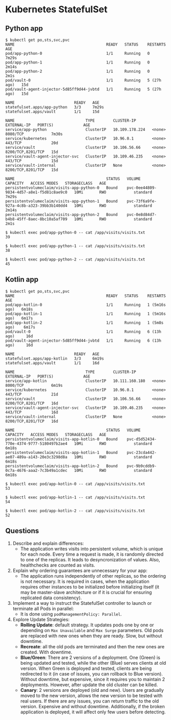 # Kubernetes StatefulSet

## Python app

```shell
$ kubectl get po,sts,svc,pvc
NAME                                        READY   STATUS    RESTARTS      AGE
pod/app-python-0                            1/1     Running   0             7m29s
pod/app-python-1                            1/1     Running   0             2m14s
pod/app-python-2                            1/1     Running   0             2m1s
pod/vault-0                                 1/1     Running   5 (27h ago)   15d
pod/vault-agent-injector-5d85ff9d44-jvbtd   1/1     Running   5 (27h ago)   15d

NAME                          READY   AGE
statefulset.apps/app-python   3/3     7m29s
statefulset.apps/vault        1/1     15d

NAME                               TYPE        CLUSTER-IP       EXTERNAL-IP   PORT(S)             AGE
service/app-python                 ClusterIP   10.109.178.224   <none>        8080/TCP            7m30s
service/kubernetes                 ClusterIP   10.96.0.1        <none>        443/TCP             20d
service/vault                      ClusterIP   10.106.56.66     <none>        8200/TCP,8201/TCP   15d
service/vault-agent-injector-svc   ClusterIP   10.109.46.235    <none>        443/TCP             15d
service/vault-internal             ClusterIP   None             <none>        8200/TCP,8201/TCP   15d

NAME                                        STATUS   VOLUME                                     CAPACITY   ACCESS MODES   STORAGECLASS   AGE
persistentvolumeclaim/visits-app-python-0   Bound    pvc-0ee44809-9834-4d57-a8e1-f5d81c8ae9c0   10Mi       RWO            standard       7m29s
persistentvolumeclaim/visits-app-python-1   Bound    pvc-73f6a9fe-927a-4c8b-a323-39bb3b140dd4   10Mi       RWO            standard       2m14s
persistentvolumeclaim/visits-app-python-2   Bound    pvc-0e8d84d7-b4b8-45ff-8aec-8bc10a5af709   10Mi       RWO            standard       2m1s

$ kubectl exec pod/app-python-0 -- cat /app/visits/visits.txt
39

$ kubectl exec pod/app-python-1 -- cat /app/visits/visits.txt
38

$ kubectl exec pod/app-python-2 -- cat /app/visits/visits.txt
45
```

## Kotlin app

```shell
$ kubectl get po,sts,svc,pvc
NAME                                        READY   STATUS    RESTARTS        AGE
pod/app-kotlin-0                            1/1     Running   1 (5m16s ago)   6m18s
pod/app-kotlin-1                            1/1     Running   1 (5m16s ago)   6m17s
pod/app-kotlin-2                            1/1     Running   1 (5m8s ago)    6m17s
pod/vault-0                                 1/1     Running   6 (13h ago)     16d
pod/vault-agent-injector-5d85ff9d44-jvbtd   1/1     Running   6 (13h ago)     16d

NAME                          READY   AGE
statefulset.apps/app-kotlin   3/3     6m19s
statefulset.apps/vault        1/1     16d

NAME                               TYPE        CLUSTER-IP       EXTERNAL-IP   PORT(S)             AGE
service/app-kotlin                 ClusterIP   10.111.160.180   <none>        8000/TCP            6m19s
service/kubernetes                 ClusterIP   10.96.0.1        <none>        443/TCP             21d
service/vault                      ClusterIP   10.106.56.66     <none>        8200/TCP,8201/TCP   16d
service/vault-agent-injector-svc   ClusterIP   10.109.46.235    <none>        443/TCP             16d
service/vault-internal             ClusterIP   None             <none>        8200/TCP,8201/TCP   16d

NAME                                        STATUS   VOLUME                                     CAPACITY   ACCESS MODES   STORAGECLASS   AGE
persistentvolumeclaim/visits-app-kotlin-0   Bound    pvc-d5d52434-770e-4374-9777-5180497b2ae4   10Mi       RWO            standard       6m18s
persistentvolumeclaim/visits-app-kotlin-1   Bound    pvc-23cda442-ae07-489a-a143-20e3c3298d8a   10Mi       RWO            standard       6m18s
persistentvolumeclaim/visits-app-kotlin-2   Bound    pvc-9b9cddb9-0c7a-4676-aaa2-7c3b49a1cdec   10Mi       RWO            standard       6m18s

$ kubectl exec pod/app-kotlin-0 -- cat /app/visits/visits.txt
53

$ kubectl exec pod/app-kotlin-1 -- cat /app/visits/visits.txt
54

$ kubectl exec pod/app-kotlin-2 -- cat /app/visits/visits.txt
52
```

## Questions

1. Describe and explain differences:
   - The application writes visits into persistent volume, which is unique for each node. Every time a request is made, it
    is randomly directed to one of the replicas. It leads to desyncronization of values. Also, healthchecks are counted as visits.
2. Explain why ordering guarantees are unnecessary for your app:
   - The application runs independently of other replicas, so the ordering is not necessary. It is required in cases, when
    the application requires other instances to be initialized before initializing itself
    (it may be master-slave architecture or if it is crucial for ensuring replicated data consistency).
3. Implement a way to instruct the StatefulSet controller to launch or terminate all Pods in parallel:
   - It is done using `podManagementPolicy: Parallel`.
4. Explore Update Strategies:
   - __Rolling Update__: default strategy. It updates pods one by one or depending on `Max Unavailable` and `Max Surge` parameters.
    Old pods are replaced with new ones when they are ready. Slow, but without downtime.
   - __Recreate__: all the old pods are terminated and then the new ones are created. With downtime.
   - __Blue/Green__: There are 2 versions of a deployment. One (Green) is being updated and tested, while the other (Blue) serves clients at old version.
    When Green is deployed and tested, clients are being redirected to it (in case of issues, you can rollback to Blue version).
    Without downtime, but expensive, since it requires you to maintain 2 deployments. However, after update the old cluster can be killed.
   - __Canary__: 2 versions are deployed (old and new). Users are gradually moved to the new version, allows the new version to be
    tested with real users. If there are any issues, you can return traffic to the old version. Expensive and without downtime.
    Additionally, if the broken application is deployed, it will affect only few users before detecting.
